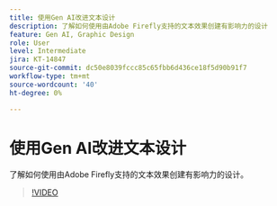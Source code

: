 ```yaml
---
title: 使用Gen AI改进文本设计
description: 了解如何使用由Adobe Firefly支持的文本效果创建有影响力的设计
feature: Gen AI, Graphic Design
role: User
level: Intermediate
jira: KT-14847
source-git-commit: dc50e8039fccc85c65fbb6d436ce18f5d90b91f7
workflow-type: tm+mt
source-wordcount: '40'
ht-degree: 0%

---
```


# 使用Gen AI改进文本设计

了解如何使用由Adobe Firefly支持的文本效果创建有影响力的设计。

>[!VIDEO](https://video.tv.adobe.com/v/3427021?quality=12&learn=on&hidetitle=true)
